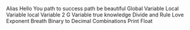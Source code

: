 Alias
Hello You
path to success
path be beautiful
Global Variable
Local Variable
local Variable 2
G Variable
true knowledge
Divide and Rule
Love Exponent Breath
Binary to Decimal
Combinations
Print Float
